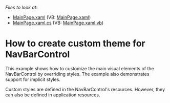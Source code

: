 <!-- default file list -->
*Files to look at*:

* [MainPage.xaml](./CS/MainPage.xaml) (VB: [MainPage.xaml](./VB/MainPage.xaml))
* [MainPage.xaml.cs](./CS/MainPage.xaml.cs) (VB: [MainPage.xaml.vb](./VB/MainPage.xaml.vb))
<!-- default file list end -->
# How to create custom theme for NavBarControl


<p>This example shows how to customize the main visual elements of the NavBarControl by overriding styles. The example also demonstrates support for implicit styles.</p><p>Custom styles are defined in the NavBarControl's resources. However, they can also be defined in application resources.</p>

<br/>


